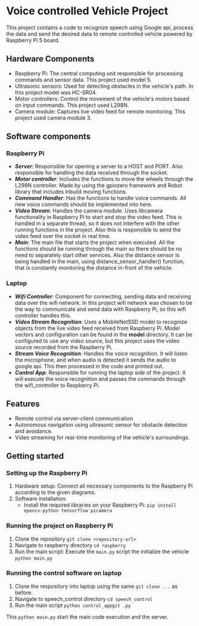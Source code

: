 # Voice controlled Vehicle Project

This project contains a code to recognize speech using Google api, process
the data and send the desired data to remote controlled vehicle powered by
Raspberry Pi 5 board.

## Hardware Components
- Raspberry Pi: The central computing unit responsible for processing commands and sensor data. 
This project used model 5.
- Ultrasonic sensors: Used for detecting obstacles in the vehicle's path. In this project model was HC-SR04.
- Motor controllers: Control the movement of the vehicle's motors based on input commands. This project used L298N.
- Camera module: Captures live video feed for remote monitoring. This project used camera module 3.

## Software components
### Raspberry Pi
- _**Server**_: Responsible for opening a server to a HOST and PORT. Also responsible for handling 
the data received through the socket.
- **_Motor controller_**: Includes the functions to move the wheels through the L298N controller. 
Made by using the gpiozero framework and Robot library that includes inbuild moving functions.
- **_Command Handler_**: Has the functions to handle voice commands. All new voice commands should be
implemented into here.
- **_Video Stream_**: Handles the camera module. Uses libcamera functionality in Raspberry Pi to start and
stop the video feed. This is handled in a separate thread, so it does not interfere with the other running functions
in the project. Also this is responsible to send the video feed over the socket in real time.
- **_Main_**: The main file that starts the project when executed. All the functions should be running through the main
so there should be no need to separately start other services. Also the distance sensor is being handled in the main, using
distance_sensor_handler() function, that is constantly monitoring the distance in-front of the vehicle.

### Laptop
- **_Wifi Controller_**: Component for connecting, sending data and receiving data over the wifi network. In this project
wifi network was chosen to be the way to communicate and send data with Raspberry Pi, so this wifi controller handles this.
- **_Video Stream Recognition_**: Uses a MobileNetSSD model to recognize objects from the live video feed received from 
Raspberry Pi. Model vectors and configuration can be found in the **model** directory. It can be configured to use any 
video source, but this project uses the video source recorded from the Raspberry Pi.
- **_Stream Voice Recognition_**: Handles the voice recognition. It will listen the microphone, and when audio is detected
it sends the audio to google api. This then processed in the code and printed out.
- **_Control App_**: Responsible for running the laptop side of the project. It will execute the voice recognition and
passes the commands through the wifi_controller to Raspberry Pi.

## Features
- Remote control via server-client communication
- Autonomous navigation using ultrasonic sensor for obstacle detection and avoidance.
- Video streaming for real-time monitoring of the vehicle's surroundings.

## Getting started

### Setting up the Raspberry Pi
1. Hardware setup: Connect all necessary components to the Raspberry Pi according to the given diagrams.
2. Software installation:
    - Install the required libraries on your Raspberry Pi:
        ```pip install opencv-python tensorflow picamera```
### Running the project on Raspberry Pi
1. Clone the repository
   ```git clone <repository-url>```
2. Navigate to raspberry directory
   ```cd raspberry```
3. Run the main script: Execute the `main.py` script the initialize the vehicle
   ```python main.py```

### Running the control software on laptop
1. Clone the respository into laptop using the same `git clone ...` as before.
2. Navigate to speech_control directory
   ```cd speech_control```
3. Run the main script
    ```python control_appgit .py```


This `python main.py` start the main code execution and the server.


